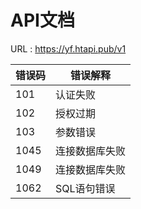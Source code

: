 # API文档

URL : https://yf.htapi.pub/v1


| 错误码 |  错误解释 |
| ----- | -------  |
| 101  | 认证失败  |
| 102  | 授权过期  |
| 103  | 参数错误  |
| 1045 | 连接数据库失败 |
| 1049 | 连接数据库失败 |
| 1062 | SQL语句错误 |


